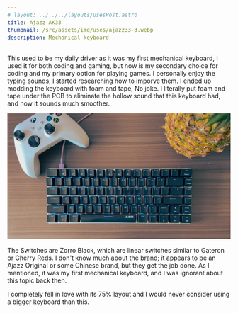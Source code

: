 ```yaml
---
# layout: ../../../layouts/usesPost.astro
title: Ajazz AK33
thumbnail: /src/assets/img/uses/ajazz33-3.webp
description: Mechanical keyboard
---
```


This used to be my daily driver as it was my first mechanical keyboard, I used it for both coding and gaming, but now is my secondary choice for coding and my primary option for playing games.
I personally enjoy the typing sounds, I started researching how to imporve them. I ended up modding the keyboard with foam and tape, No joke. I literally put foam and tape under the PCB to eliminate the hollow sound that this keyboard had, and now it sounds much smoother.

![ajazz33-1.webp](/assets/img/uses/ajazz33-1.webp)

The Switches are Zorro Black, which are linear switches similar to Gateron or Cherry Reds. I don't know much about the brand; it appears to be an Ajazz Original or some Chinese brand, but they get the job done. As I mentioned, it was my first mechanical keyboard, and I was ignorant about this topic back then.

I completely fell in love with its 75% layout and I would never consider using a bigger keyboard than this.